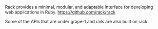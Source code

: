 Rack provides a minimal, modular, and adaptable interface for developing web applications in Ruby. 
https://github.com/rack/rack

Some of the APIs that are under grape-1 and rails are also built on rack.
